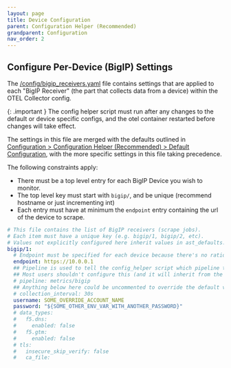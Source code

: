 ```yaml
---
layout: page
title: Device Configuration
parent: Configuration Helper (Recommended)
grandparent: Configuration
nav_order: 2
---
```


## Configure Per-Device (BigIP) Settings

The [/config/bigip_receivers.yaml](https://github.com/f5devcentral/application-study-tool/blob/main/config/bigip_receivers.yaml)
file contains settings that are applied to each "BigIP Receiver" (the part that collects data from a
device) within the OTEL Collector config.

{: .important }
The config helper script must run after any changes to the default or device specific configs,
and the otel container restarted before changes will take effect.

The settings in this file are merged with the defaults outlined
in [Configuration >	Configuration Helper (Recommended) > Default Configuration]({{site.baseurl}}/config/config_helper/config_defaults.html), with the more specific settings in this file taking precedence.

The following constraints apply:
* There must be a top level entry for each BigIP Device you wish to monitor.
* The top level key must start with `bigip/`, and be unique (recommend hostname or just incrementing int)
* Each entry must have at minimum the `endpoint` entry containing the url of the device to scrape.

```yaml
# This file contains the list of BigIP receivers (scrape jobs).
# Each item must have a unique key (e.g. bigip/1, bigip/2, etc).
# Values not explicitly configured here inherit values in ast_defaults.yaml.
bigip/1:
  # Endpoint must be specified for each device because there's no rational default.
  endpoint: https://10.0.0.1
  ## Pipeline is used to tell the config_helper script which pipeline to attach it to.
  ## Most users shouldn't configure this (and it will inherit from the value in ast_defaults.yaml)
  # pipeline: metrics/bigip
  ## Anything below here could be uncommented to override the default value
  # collection_interval: 30s
  username: SOME_OVERRIDE_ACCOUNT_NAME
  password: "${SOME_OTHER_ENV_VAR_WITH_ANOTHER_PASSWORD}"
  # data_types:
  #   f5.dns:
  #     enabled: false
  #   f5.gtm:
  #     enabled: false
  # tls:
  #   insecure_skip_verify: false
  #   ca_file: 
```
